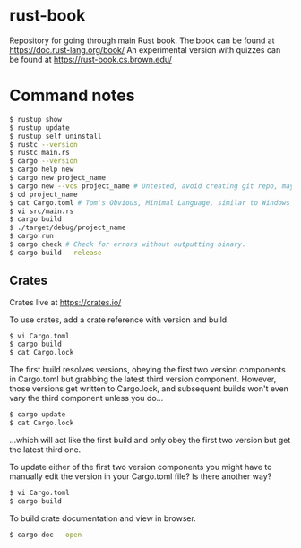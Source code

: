 # rust-book
Repository for going through main Rust book.
The book can be found at https://doc.rust-lang.org/book/
An experimental version with quizzes can be found at https://rust-book.cs.brown.edu/

# Command notes

```bash
$ rustup show
$ rustup update
$ rustup self uninstall
$ rustc --version
$ rustc main.rs
$ cargo --version
$ cargo help new
$ cargo new project_name
$ cargo new --vcs project_name # Untested, avoid creating git repo, may need --vcs=none
$ cd project_name
$ cat Cargo.toml # Tom's Obvious, Minimal Language, similar to Windows .ini files.
$ vi src/main.rs
$ cargo build
$ ./target/debug/project_name
$ cargo run
$ cargo check # Check for errors without outputting binary.
$ cargo build --release
```

## Crates

Crates live at https://crates.io/

To use crates, add a crate reference with version and build.
```bash
$ vi Cargo.toml
$ cargo build
$ cat Cargo.lock
```

The first build resolves versions, obeying the first two version components
in Cargo.toml but grabbing the latest third version component.
However, those versions get written to Cargo.lock, and subsequent
builds won't even vary the third component unless you do...

```bash
$ cargo update
$ cat Cargo.lock
```

...which will act like the first build and only obey the first two version
but get the latest third one.

To update either of the first two version components you might have to
manually edit the version in your Cargo.toml file?  Is there another way?

```bash
$ vi Cargo.toml
$ cargo build
```

To build crate documentation and view in browser.

```bash
$ cargo doc --open
```


